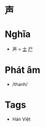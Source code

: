 # 声

# Nghĩa
* 声 = [士](士.md) [尸](尸.md)

# Phát âm
* /thanh/

# Tags
* Hán Việt

<script>window.HANZI_FIELD='声';</script>
